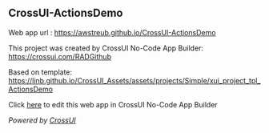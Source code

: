 ## CrossUI-ActionsDemo
Web app url : https://awstreub.github.io/CrossUI-ActionsDemo

This project was created by CrossUI No-Code App Builder: https://crossui.com/RADGithub

Based on template: https://linb.github.io/CrossUI_Assets/assets/projects/Simple/xui_project_tpl_ActionsDemo

Click [here](https://crossui.com/RADGithub/#!from=github&owner=awstreub&repo=CrossUI-ActionsDemo) to edit this web app in CrossUI No-Code App Builder

<i>Powered by [CrossUI](https://crossui.com)</i>
